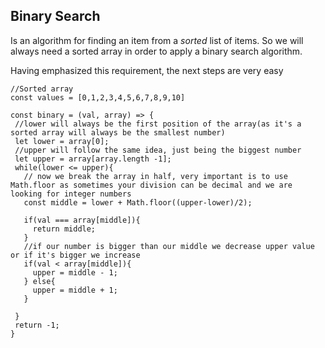 ## Binary Search

Is an algorithm for finding an item from a _sorted_ list of items. So we will always need a sorted array
in order to apply a binary search algorithm.

Having emphasized this requirement, the next steps are very easy

```
//Sorted array
const values = [0,1,2,3,4,5,6,7,8,9,10]

const binary = (val, array) => {
 //lower will always be the first position of the array(as it's a sorted array will always be the smallest number)
 let lower = array[0];
 //upper will follow the same idea, just being the biggest number
 let upper = array[array.length -1];
 while(lower <= upper){
   // now we break the array in half, very important is to use Math.floor as sometimes your division can be decimal and we are looking for integer numbers
   const middle = lower + Math.floor((upper-lower)/2);

   if(val === array[middle]){
     return middle;
   }
   //if our number is bigger than our middle we decrease upper value or if it's bigger we increase
   if(val < array[middle]){
     upper = middle - 1;
   } else{
     upper = middle + 1;
   }

 }
 return -1;
}
```

